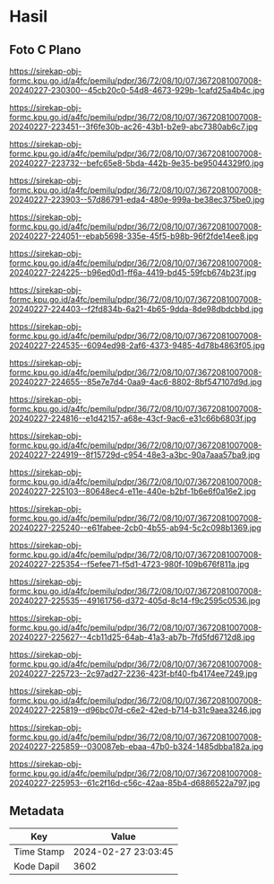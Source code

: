 # Hasil

## Foto C Plano

https://sirekap-obj-formc.kpu.go.id/a4fc/pemilu/pdpr/36/72/08/10/07/3672081007008-20240227-230300--45cb20c0-54d8-4673-929b-1cafd25a4b4c.jpg

https://sirekap-obj-formc.kpu.go.id/a4fc/pemilu/pdpr/36/72/08/10/07/3672081007008-20240227-223451--3f6fe30b-ac26-43b1-b2e9-abc7380ab6c7.jpg

https://sirekap-obj-formc.kpu.go.id/a4fc/pemilu/pdpr/36/72/08/10/07/3672081007008-20240227-223732--befc65e8-5bda-442b-9e35-be95044329f0.jpg

https://sirekap-obj-formc.kpu.go.id/a4fc/pemilu/pdpr/36/72/08/10/07/3672081007008-20240227-223903--57d86791-eda4-480e-999a-be38ec375be0.jpg

https://sirekap-obj-formc.kpu.go.id/a4fc/pemilu/pdpr/36/72/08/10/07/3672081007008-20240227-224051--ebab5698-335e-45f5-b98b-96f2fde14ee8.jpg

https://sirekap-obj-formc.kpu.go.id/a4fc/pemilu/pdpr/36/72/08/10/07/3672081007008-20240227-224225--b96ed0d1-ff6a-4419-bd45-59fcb674b23f.jpg

https://sirekap-obj-formc.kpu.go.id/a4fc/pemilu/pdpr/36/72/08/10/07/3672081007008-20240227-224403--f2fd834b-6a21-4b65-9dda-8de98dbdcbbd.jpg

https://sirekap-obj-formc.kpu.go.id/a4fc/pemilu/pdpr/36/72/08/10/07/3672081007008-20240227-224535--6094ed98-2af6-4373-9485-4d78b4863f05.jpg

https://sirekap-obj-formc.kpu.go.id/a4fc/pemilu/pdpr/36/72/08/10/07/3672081007008-20240227-224655--85e7e7d4-0aa9-4ac6-8802-8bf547107d9d.jpg

https://sirekap-obj-formc.kpu.go.id/a4fc/pemilu/pdpr/36/72/08/10/07/3672081007008-20240227-224816--e1d42157-a68e-43cf-9ac6-e31c66b6803f.jpg

https://sirekap-obj-formc.kpu.go.id/a4fc/pemilu/pdpr/36/72/08/10/07/3672081007008-20240227-224919--8f15729d-c954-48e3-a3bc-90a7aaa57ba9.jpg

https://sirekap-obj-formc.kpu.go.id/a4fc/pemilu/pdpr/36/72/08/10/07/3672081007008-20240227-225103--80648ec4-e11e-440e-b2bf-1b6e6f0a16e2.jpg

https://sirekap-obj-formc.kpu.go.id/a4fc/pemilu/pdpr/36/72/08/10/07/3672081007008-20240227-225240--e61fabee-2cb0-4b55-ab94-5c2c098b1369.jpg

https://sirekap-obj-formc.kpu.go.id/a4fc/pemilu/pdpr/36/72/08/10/07/3672081007008-20240227-225354--f5efee71-f5d1-4723-980f-109b676f811a.jpg

https://sirekap-obj-formc.kpu.go.id/a4fc/pemilu/pdpr/36/72/08/10/07/3672081007008-20240227-225535--49161756-d372-405d-8c14-f9c2595c0536.jpg

https://sirekap-obj-formc.kpu.go.id/a4fc/pemilu/pdpr/36/72/08/10/07/3672081007008-20240227-225627--4cb11d25-64ab-41a3-ab7b-7fd5fd6712d8.jpg

https://sirekap-obj-formc.kpu.go.id/a4fc/pemilu/pdpr/36/72/08/10/07/3672081007008-20240227-225723--2c97ad27-2236-423f-bf40-fb4174ee7249.jpg

https://sirekap-obj-formc.kpu.go.id/a4fc/pemilu/pdpr/36/72/08/10/07/3672081007008-20240227-225819--d96bc07d-c6e2-42ed-b714-b31c9aea3246.jpg

https://sirekap-obj-formc.kpu.go.id/a4fc/pemilu/pdpr/36/72/08/10/07/3672081007008-20240227-225859--030087eb-ebaa-47b0-b324-1485dbba182a.jpg

https://sirekap-obj-formc.kpu.go.id/a4fc/pemilu/pdpr/36/72/08/10/07/3672081007008-20240227-225953--61c2f16d-c56c-42aa-85b4-d6886522a797.jpg


## Metadata

| Key        | Value               |
| ---------- | ------------------- |
| Time Stamp | 2024-02-27 23:03:45 |
| Kode Dapil | 3602                |



